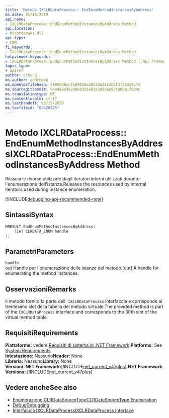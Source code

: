 ```yaml
---
title: 'Metodo IXCLRDataProcess:: EndEnumMethodInstancesByAddress'
ms.date: 01/16/2019
api.name:
- IXCLRDataProcess::EndEnumMethodInstancesByAddress Method
api.location:
- mscordacwks.dll
api.type:
- COM
f1.keywords:
- IXCLRDataProcess::EndEnumMethodInstancesByAddress Method
helpviewer.keywords:
- IXCLRDataProcess::EndEnumMethodInstancesByAddress Method [.NET Framework debugging]
topic_type:
- apiref
author: cshung
ms.author: andrewau
ms.openlocfilehash: 5960d08ccfc09010a20d28a22c2e2f3f5b339c7d
ms.sourcegitcommit: 9a4488a3625866335e83a20da5e9c5286b1f034c
ms.translationtype: MT
ms.contentlocale: it-IT
ms.lasthandoff: 05/15/2020
ms.locfileid: "83420825"
---
```

# <a name="ixclrdataprocessendenummethodinstancesbyaddress-method"></a><span data-ttu-id="7eaa6-102">Metodo IXCLRDataProcess:: EndEnumMethodInstancesByAddress</span><span class="sxs-lookup"><span data-stu-id="7eaa6-102">IXCLRDataProcess::EndEnumMethodInstancesByAddress Method</span></span>

<span data-ttu-id="7eaa6-103">Rilascia le risorse utilizzate dagli iteratori interni utilizzati durante l'enumerazione dell'istanza.</span><span class="sxs-lookup"><span data-stu-id="7eaa6-103">Releases the resources used by internal iterators used during instance enumeration.</span></span>

[!INCLUDE[debugging-api-recommended-note](../../../../includes/debugging-api-recommended-note.md)]

## <a name="syntax"></a><span data-ttu-id="7eaa6-104">Sintassi</span><span class="sxs-lookup"><span data-stu-id="7eaa6-104">Syntax</span></span>

```cpp
HRESULT EndEnumMethodInstancesByAddress(
    [in] CLRDATA_ENUM handle
);
```

## <a name="parameters"></a><span data-ttu-id="7eaa6-105">Parametri</span><span class="sxs-lookup"><span data-stu-id="7eaa6-105">Parameters</span></span>

`handle`\
<span data-ttu-id="7eaa6-106">out Handle per l'enumerazione delle istanze del metodo.</span><span class="sxs-lookup"><span data-stu-id="7eaa6-106">[out] A handle for enumerating the method instances.</span></span>

## <a name="remarks"></a><span data-ttu-id="7eaa6-107">Osservazioni</span><span class="sxs-lookup"><span data-stu-id="7eaa6-107">Remarks</span></span>

<span data-ttu-id="7eaa6-108">Il metodo fornito fa parte dell' `IXCLRDataProcess` interfaccia e corrisponde al trentesimo slot della tabella del metodo virtuale.</span><span class="sxs-lookup"><span data-stu-id="7eaa6-108">The provided method is part of the `IXCLRDataProcess` interface and corresponds to the 30th slot of the virtual method table.</span></span>

## <a name="requirements"></a><span data-ttu-id="7eaa6-109">Requisiti</span><span class="sxs-lookup"><span data-stu-id="7eaa6-109">Requirements</span></span>

<span data-ttu-id="7eaa6-110">**Piattaforme:** vedere [Requisiti di sistema di .NET Framework](../../get-started/system-requirements.md).</span><span class="sxs-lookup"><span data-stu-id="7eaa6-110">**Platforms:** See [System Requirements](../../get-started/system-requirements.md).</span></span>  
<span data-ttu-id="7eaa6-111">**Intestazione:** Nessuno</span><span class="sxs-lookup"><span data-stu-id="7eaa6-111">**Header:** None</span></span>  
<span data-ttu-id="7eaa6-112">**Libreria:** Nessuno</span><span class="sxs-lookup"><span data-stu-id="7eaa6-112">**Library:** None</span></span>  
<span data-ttu-id="7eaa6-113">**Versioni .NET Framework:**[!INCLUDE[net_current_v47plus](../../../../includes/net-current-v47plus.md)]</span><span class="sxs-lookup"><span data-stu-id="7eaa6-113">**.NET Framework Versions:** [!INCLUDE[net_current_v47plus](../../../../includes/net-current-v47plus.md)]</span></span>  

## <a name="see-also"></a><span data-ttu-id="7eaa6-114">Vedere anche</span><span class="sxs-lookup"><span data-stu-id="7eaa6-114">See also</span></span>

- [<span data-ttu-id="7eaa6-115">Enumerazione CLRDataSourceType</span><span class="sxs-lookup"><span data-stu-id="7eaa6-115">CLRDataSourceType Enumeration</span></span>](clrdatasourcetype-enumeration.md)
- [<span data-ttu-id="7eaa6-116">Debug</span><span class="sxs-lookup"><span data-stu-id="7eaa6-116">Debugging</span></span>](index.md)
- [<span data-ttu-id="7eaa6-117">Interfaccia IXCLRDataProcess</span><span class="sxs-lookup"><span data-stu-id="7eaa6-117">IXCLRDataProcess Interface</span></span>](ixclrdataprocess-interface.md)
